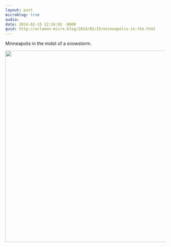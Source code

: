 ```yaml
---
layout: post
microblog: true
audio: 
date: 2014-02-15 12:24:01 -0600
guid: http://aclaman.micro.blog/2014/02/15/minneapolis-in-the.html
---
```

Minneapolis in the midst of a snowstorm.

<img src="http://micro.alexclaman.com/uploads/2018/78f08c0fda.jpg" width="600" height="600" />
